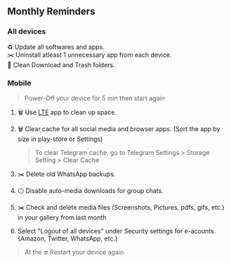 ## Monthly Reminders

### All devices

:recycle: Update all softwares and apps.  
:scissors: Uninstall atleast 1 unnecessary app from each device.  
:eyes: Clean Download and Trash folders.

### Mobile

> Power-Off your device for 5 min then start again

1. :wastebasket: Use [LTE] app to clean up space.
1. :wastebasket: Clear cache for all social media and browser apps. (Sort the app by size in play-store or Settings)

    > To clear Telegram cache, go to Telegram Settings > Storage Setting > Clear Cache

1. :scissors: Delete old WhatsApp backups.
1. :white_circle: Disable auto-media downloads for group chats.
1. :scissors: Check and delete media files (Screenshots, Pictures, pdfs, gifs, etc.) in your gallery from last month
1. Select "Logout of all devices" under Security settings for e-acounts.  
{Amazon, Twitter, WhatsApp, etc.}

> At the :end: Restart your device again

[lte]: https://f-droid.org/en/packages/theredspy15.ltecleanerfoss

